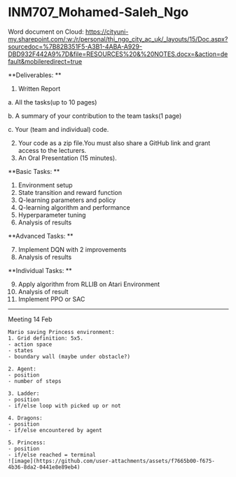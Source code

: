 # INM707_Mohamed-Saleh_Ngo
Word document on Cloud: 
https://cityuni-my.sharepoint.com/:w:/r/personal/thi_ngo_city_ac_uk/_layouts/15/Doc.aspx?sourcedoc=%7B82B351F5-A3B1-4ABA-A929-DBD932F442A9%7D&file=RESOURCES%20&%20NOTES.docx=&action=default&mobileredirect=true

**Deliverables: **

1. Written Report
   
a. All the tasks(up to 10 pages)

b. A summary of your contribution to the team tasks(1 page)

c. Your (team and individual) code.

2. Your code as a zip file.You must also share a GitHub link and grant access to the lecturers.
3. An Oral Presentation (15 minutes).
   
**Basic Tasks: **
1. Environment setup
2. State transition and reward function
3. Q-learning parameters and policy
4. Q-learning algorithm and performance
5. Hyperparameter tuning
6. Analysis of results

**Advanced Tasks: **

7. Implement DQN with 2 improvements
8. Analysis of results

**Individual Tasks: **

9. Apply algorithm from RLLIB on Atari Environment
10. Analysis of result
11. Implement PPO or SAC

----------------------------------------------------
Meeting 14 Feb
~~~~
Mario saving Princess environment:
1. Grid definition: 5x5. 
- action space
- ⁠states 
- ⁠boundary wall (maybe under obstacle?)

2. Agent: 
- position
- number of steps

3. Ladder:
- position 
- ⁠if/else loop with picked up or not

4. Dragons: 
- position
- ⁠if/else encountered by agent

5. Princess: 
- position
- ⁠if/else reached = terminal
![image](https://github.com/user-attachments/assets/f7665b00-f675-4b36-8da2-0441e8e89eb4)

